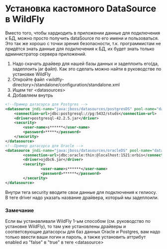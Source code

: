 # Установка кастомного DataSource в WildFly
Вместо того, чтобы хардкодить в приложении данные для подключения к БД, можно просто получить dataSource по его имени и пользоваться.  
Это так же хорошо с точки зрения безопасности, т.к. программистам не придётся знать данные для подключения к БД, их будет знать только администратор сервера приложений.

1. Надо скачать драйвер для нашей базы данных и задеплоить его(да, задеплоить jar файл). Как это сделать можно найти в руководстве по установке WildFly
1. Откройте файл \<wildfly-directory\>/standalone/configuration/standalone.xml
1. Ищем тег \<datasources\>
1. Добавляем внутрь 
```xml
<!--Пример датасорса для Postgres -->
<datasource jndi-name="java:jboss/datasources/postgresDS" pool-name="database-datasource-postgres" enabled="true" use-java-context="false">
	<connection-url>jdbc:postgresql://pg:5432/studs</connection-url>
	<driver>postgresql-42.2.5.jar</driver>
	<security>
		<user-name>s******</user-name>
		<password>*****</password>
	</security>
</datasource>
<!--Пример датасорса для Oracle -->
<datasource jndi-name="java:jboss/datasources/oracleDS" pool-name="database-datasource-orbis" enabled="true" use-java-context="false">
        <connection-url>jdbc:oracle:thin:@localhost:1521:orbis</connection-url>
        <driver>ojdbc6.jar</driver>
        <security>
                <user-name>s******</user-name>
                <password>******</password>
        </security>
</datasource>

```  
Внутри тега security вводите свои данные для подключения к гелиосу.  
В теге driver надо указать название драйвера, который мы задеплоили.  

### Замечание

Если вы устанавливали WildFly 1-ым способом (см. руководство по установке WildFly), 
то там уже установлены драйверы и соответсвующие датасорсы для баз данных Oracle и Postgres,
вам надо только ввести ваши логин и пароль, а также установить аттрибут enabled из "false" в "true" в теге \<datasource\>

